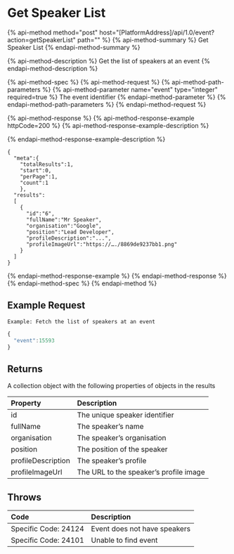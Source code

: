 # Get Speaker List

{% api-method method="post" host="\[PlatformAddress\]/api/1.0/event?action=getSpeakerList" path="" %}
{% api-method-summary %}
Get Speaker List
{% endapi-method-summary %}

{% api-method-description %}
Get the list of speakers at an event
{% endapi-method-description %}

{% api-method-spec %}
{% api-method-request %}
{% api-method-path-parameters %}
{% api-method-parameter name="event" type="integer" required=true %}
The event identifier
{% endapi-method-parameter %}
{% endapi-method-path-parameters %}
{% endapi-method-request %}

{% api-method-response %}
{% api-method-response-example httpCode=200 %}
{% api-method-response-example-description %}

{% endapi-method-response-example-description %}

```text
{
  "meta":{
    "totalResults":1,
    "start":0,
    "perPage":1,
    "count":1
    },
  "results":
  [
    {
      "id":"6",
      "fullName":"Mr Speaker",
      "organisation":"Google",
      "position":"Lead Developer",
      "profileDescription":"...",
      "profileImageUrl":"https://…./8869de9237bb1.png"
    }
  ]
}
```
{% endapi-method-response-example %}
{% endapi-method-response %}
{% endapi-method-spec %}
{% endapi-method %}

## Example Request

`Example: Fetch the list of speakers at an event`

```javascript
{ 
  "event":15593
}
```

## Returns

A collection object with the following properties of objects in the results

| Property | Description |
| :--- | :--- |
| id | The unique speaker identifier |
| fullName | The speaker’s name |
| organisation | The speaker’s organisation |
| position | The position of the speaker |
| profileDescription | The speaker’s profile |
| profileImageUrl | The URL to the speaker’s profile image |

## Throws

| Code | Description |
| :--- | :--- |
| Specific Code: 24124 | Event does not have speakers |
| Specific Code: 24101 | Unable to find event |

